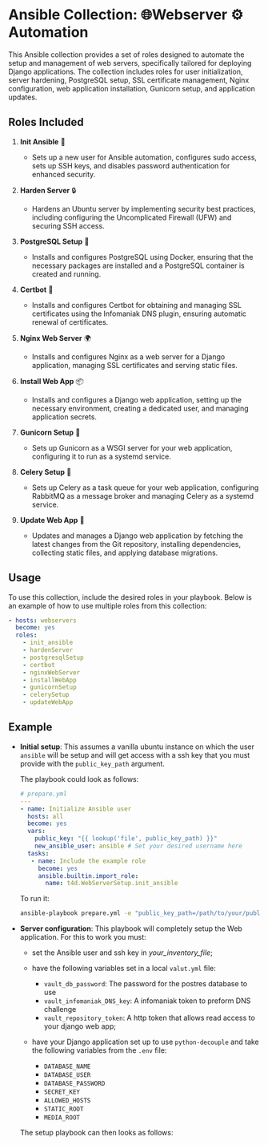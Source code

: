 # Ansible Collection: 🌐Webserver ⚙️ Automation

This Ansible collection provides a set of roles designed to automate the setup and management of web servers, specifically tailored for deploying Django applications.
The collection includes roles for user initialization, server hardening, PostgreSQL setup, SSL certificate management, Nginx configuration, web application installation, Gunicorn setup, and application updates.

## Roles Included

1. **Init Ansible** 👤
   - Sets up a new user for Ansible automation, configures sudo access, sets up SSH keys, and disables password authentication for enhanced security.

2. **Harden Server** 🔒
   - Hardens an Ubuntu server by implementing security best practices, including configuring the Uncomplicated Firewall (UFW) and securing SSH access.

3. **PostgreSQL Setup** 🐘
   - Installs and configures PostgreSQL using Docker, ensuring that the necessary packages are installed and a PostgreSQL container is created and running.

4. **Certbot** 🔑
   - Installs and configures Certbot for obtaining and managing SSL certificates using the Infomaniak DNS plugin, ensuring automatic renewal of certificates.

5. **Nginx Web Server** 🌍
   - Installs and configures Nginx as a web server for a Django application, managing SSL certificates and serving static files.

6. **Install Web App** 📦
   - Installs and configures a Django web application, setting up the necessary environment, creating a dedicated user, and managing application secrets.

7. **Gunicorn Setup** 🚀
   - Sets up Gunicorn as a WSGI server for your web application, configuring it to run as a systemd service.

8. **Celery Setup** 🍃
   - Sets up Celery as a task queue for your web application, configuring RabbitMQ as a message broker and managing Celery as a systemd service.

9. **Update Web App** 🔄
   - Updates and manages a Django web application by fetching the latest changes from the Git repository, installing dependencies, collecting static files, and applying database migrations.

## Usage

To use this collection, include the desired roles in your playbook. Below is an example of how to use multiple roles from this collection:

```yaml
- hosts: webservers
  become: yes
  roles:
    - init_ansible
    - hardenServer
    - postgresqlSetup
    - certbot
    - nginxWebServer
    - installWebApp
    - gunicornSetup
    - celerySetup
    - updateWebApp
```

## Example

- **Initial setup**: This assumes a vanilla ubuntu instance on which the
  user `ansible` will be setup and will get access with a ssh key that you
  must provide with the `public_key_path` argument.

  The playbook could look as follows:

  ```yaml
  # prepare.yml
  ---
  - name: Initialize Ansible user
    hosts: all
    become: yes
    vars:
      public_key: "{{ lookup('file', public_key_path) }}"
      new_ansible_user: ansible # Set your desired username here
    tasks:
     - name: Include the example role
       become: yes
       ansible.builtin.import_role:
         name: t4d.WebServerSetup.init_ansible
  ```
  
  To run it:

  ```bash
  ansible-playbook prepare.yml -e "public_key_path=/path/to/your/public_key.pub" -e "ansible_user=ubuntu" -e "ansible_ssh_private_key_file=/path/to/your/ssh/file" -e "public_key_path=/path/to/the/used/sshkey" -i your_inventory_file
  ```

- **Server configuration**: This playbook will completely setup the Web application.
  For this to work you must:

  - set the Ansible user and ssh key in _your_inventory_file_;
  - have the following variables set in a local `valut.yml` file:

    - `vault_db_password`: The password for the postres database to use
    - `vault_infomaniak_DNS_key`: A infomaniak token to preform DNS challenge 
    - `vault_repository_token`: A http token that allows read access to your django web app;
  - have your Django application set up to use `python-decouple` and take the following variables from the `.env` file:

    - `DATABASE_NAME`
    - `DATABASE_USER`
    - `DATABASE_PASSWORD`
    - `SECRET_KEY`
    - `ALLOWED_HOSTS`
    - `STATIC_ROOT`
    - `MEDIA_ROOT`
  
  The setup playbook can then looks as follows:

  ```yaml
